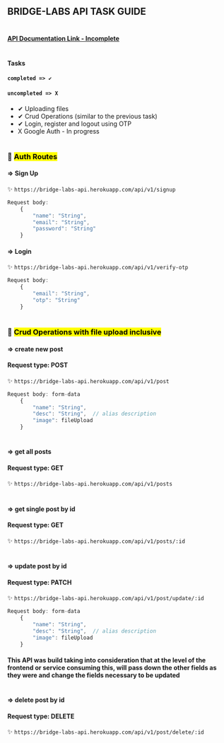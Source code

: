 ## BRIDGE-LABS API TASK GUIDE
#

#### [API Documentation Link - Incomplete](https://bridge-labs-api.herokuapp.com/api-docs)
#

#### Tasks

#### `completed => ✔`
#### `uncompleted => X`

- ✔ Uploading files
- ✔ Crud Operations (similar to the previous task)
- ✔ Login, register and logout using OTP
- X Google Auth - In progress
#

### 🎉 <mark>Auth Routes</mark>
#### => Sign Up

✨ `https://bridge-labs-api.herokuapp.com/api/v1/signup`

```javascript
Request body:
    {
        "name": "String",
        "email": "String",
        "password": "String"
    }
```

#### => Login
✨ `https://bridge-labs-api.herokuapp.com/api/v1/verify-otp`

```javascript
Request body:
    {
        "email": "String",
        "otp": "String"
    }
```
#

### 🎉 <mark>Crud Operations with file upload inclusive</mark>

#### => create new post
#### Request type: POST
✨ `https://bridge-labs-api.herokuapp.com/api/v1/post`

```javascript
Request body: form-data
    {
        "name": "String",
        "desc": "String",  // alias description
        "image": fileUpload
    }
```
#

#### => get all posts
#### Request type: GET
✨ `https://bridge-labs-api.herokuapp.com/api/v1/posts`
#

#### => get single post by id
#### Request type: GET
✨ `https://bridge-labs-api.herokuapp.com/api/v1/posts/:id`
#

#### => update post by id
#### Request type: PATCH
✨ `https://bridge-labs-api.herokuapp.com/api/v1/post/update/:id`

```javascript
Request body: form-data
    {
        "name": "String",
        "desc": "String",  // alias description
        "image": fileUpload
    }
```

#### This API was build taking into consideration that at the level of the frontend or service consuming this, will pass down the other fields as they were and change the fields necessary to be updated

#

#### => delete post by id
#### Request type: DELETE
✨ `https://bridge-labs-api.herokuapp.com/api/v1/post/delete/:id`
#
